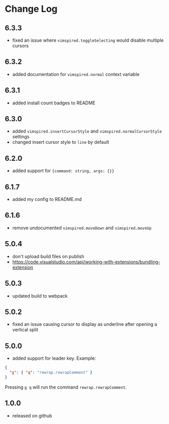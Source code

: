 # Change Log

## 6.3.3

- fixed an issue where `vimspired.toggleSelecting` would disable multiple cursors

## 6.3.2

- added documentation for `vimspired.normal` context variable

## 6.3.1

- added install count badges to README

## 6.3.0

- added `vimspired.insertCursorStyle` and `vimspired.normalCursorStyle` settings
- changed insert cursor style to `line` by default

## 6.2.0

- added support for `{command: string, args: {}}`

## 6.1.7

- added my config to README.md

## 6.1.6

- remove undocumented `vimspired.moveDown` and `vimspired.moveUp`

## 5.0.4

- don't upload build files on publish
- https://code.visualstudio.com/api/working-with-extensions/bundling-extension

## 5.0.3

- updated build to webpack

## 5.0.2

- fixed an issue causing cursor to display as underline after opening a
  vertical split

## 5.0.0

- added support for leader key. Example:

```json
{
  "g": { "q": "rewrap.rewrapComment" }
}
```

Pressing `g q` will run the command `rewrap.rewrapComment`.

## 1.0.0

- released on github
